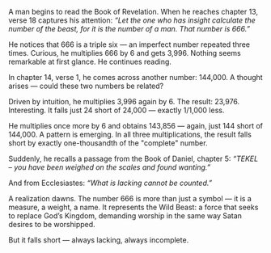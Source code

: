 A man begins to read the Book of Revelation. When he reaches chapter 13, verse 18 captures his attention:
*“Let the one who has insight calculate the number of the beast, for it is the number of a man. That number is 666.”*

He notices that 666 is a triple six — an imperfect number repeated three times. Curious, he multiplies 666 by 6 and gets 3,996. Nothing seems remarkable at first glance. He continues reading.

In chapter 14, verse 1, he comes across another number: 144,000. A thought arises — could these two numbers be related?

Driven by intuition, he multiplies 3,996 again by 6. The result: 23,976. Interesting. It falls just 24 short of 24,000 — exactly 1/1,000 less.

He multiplies once more by 6 and obtains 143,856 — again, just 144 short of 144,000. A pattern is emerging. In all three multiplications, the result falls short by exactly one-thousandth of the "complete" number.

Suddenly, he recalls a passage from the Book of Daniel, chapter 5:
*“TEKEL – you have been weighed on the scales and found wanting.”*

And from Ecclesiastes:
*“What is lacking cannot be counted.”*

A realization dawns. The number 666 is more than just a symbol — it is a measure, a weight, a name. It represents the Wild Beast: a force that seeks to replace God’s Kingdom, demanding worship in the same way Satan desires to be worshipped.

But it falls short — always lacking, always incomplete.

